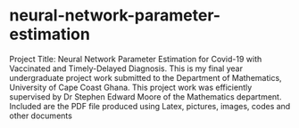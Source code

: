 # neural-network-parameter-estimation
Project Title: Neural Network Parameter Estimation for Covid-19 with Vaccinated and Timely-Delayed Diagnosis.
This is my final year undergraduate project work submitted to the Department of Mathematics, University of Cape Coast Ghana.
This project work was efficiently supervised by Dr Stephen Edward Moore of the Mathematics department.
Included are the PDF file produced using Latex, pictures, images, codes and other documents
